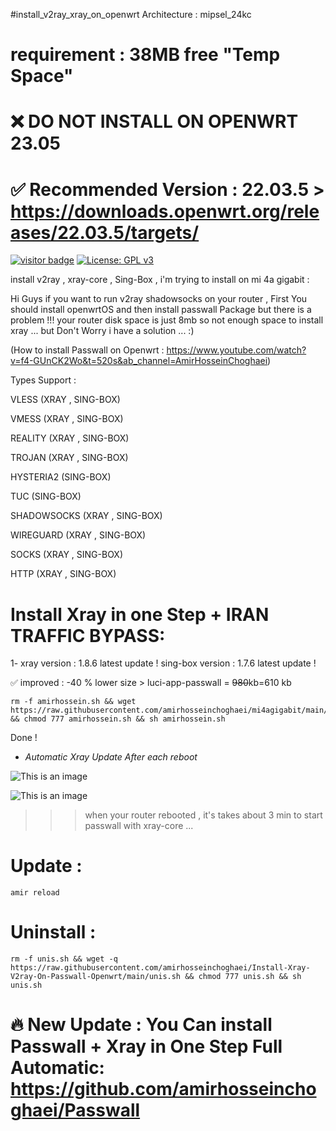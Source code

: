 #install_v2ray_xray_on_openwrt
Architecture : mipsel_24kc 


# requirement : 38MB free "Temp Space"

# ❌ DO NOT INSTALL ON OPENWRT 23.05
# ✅ Recommended Version : 22.03.5 > https://downloads.openwrt.org/releases/22.03.5/targets/

[![visitor badge](https://img.shields.io/badge/Chat%20on-Telegram-blue.svg)](https://t.me/AmirHosseinTSL) [![License: GPL v3](https://img.shields.io/badge/License-GPLv3-blue.svg)](https://www.gnu.org/licenses/gpl-3.0)


install v2ray , xray-core , Sing-Box , i'm trying to install on mi 4a gigabit :

Hi Guys if you want to run v2ray shadowsocks on your router , First You should install openwrtOS and then install passwall Package 
but there is a problem !!! your router disk space is just 8mb so not enough space to install xray ...
but Don't Worry i have a solution ... :)

(How to install Passwall on Openwrt : https://www.youtube.com/watch?v=f4-GUnCK2Wo&t=520s&ab_channel=AmirHosseinChoghaei)

Types Support :

VLESS (XRAY , SING-BOX)

VMESS (XRAY , SING-BOX)

REALITY (XRAY , SING-BOX)

TROJAN (XRAY , SING-BOX)

HYSTERIA2 (SING-BOX)

TUC (SING-BOX)

SHADOWSOCKS (XRAY , SING-BOX)

WIREGUARD (XRAY , SING-BOX)

SOCKS (XRAY , SING-BOX)

HTTP (XRAY , SING-BOX)

# Install Xray in one Step + IRAN TRAFFIC BYPASS:

1- xray version : 1.8.6 latest update ! 
sing-box version : 1.7.6 latest update ! 

✅ improved : -40 % lower size > luci-app-passwall = ~~980~~kb=610 kb
```
rm -f amirhossein.sh && wget https://raw.githubusercontent.com/amirhosseinchoghaei/mi4agigabit/main/amirhossein.sh && chmod 777 amirhossein.sh && sh amirhossein.sh
```

Done !

- *Automatic Xray Update After each reboot*


![This is an image](https://pars-space.ir/wp-content/uploads/2023/09/v2ray-openwrt.jpg)



![This is an image](https://pars-space.ir/wp-content/uploads/2023/09/passwall-openwrt-1.jpg)

>>> when your router rebooted , it's takes about 3 min to start passwall with xray-core ...




# Update :

```
amir reload
```


# Uninstall :

```
rm -f unis.sh && wget -q https://raw.githubusercontent.com/amirhosseinchoghaei/Install-Xray-V2ray-On-Passwall-Openwrt/main/unis.sh && chmod 777 unis.sh && sh unis.sh
```




# 🔥 New Update : You Can install Passwall + Xray in One Step Full Automatic: https://github.com/amirhosseinchoghaei/Passwall 


